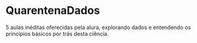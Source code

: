 # QuarentenaDados
5 aulas inéditas oferecidas pela alura, explorando dados e entendendo os princípios básicos por trás desta ciência.
